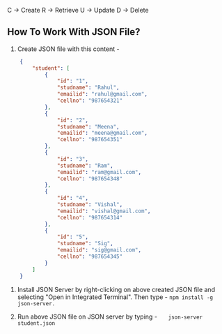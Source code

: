 C -> Create
R -> Retrieve
U -> Update
D -> Delete

## How To Work With JSON File?

1. Create JSON file with this content - 
```JSON
	{
		"student": [
			{
				"id": "1",
				"studname": "Rahul",
				"emailid": "rahul@gmail.com",
				"cellno": "987654321"
			},
			{
				"id": "2",
				"studname": "Meena",
				"emailid": "meena@gmail.com",
				"cellno": "987654351"
			},
			{
				"id": "3",
				"studname": "Ram",
				"emailid": "ram@gmail.com",
				"cellno": "987654348"
			},
			{
				"id": "4",
				"studname": "Vishal",
				"emailid": "vishal@gmail.com",
				"cellno": "987654314"
			},
			{
				"id": "5",
				"studname": "Sig",
				"emailid": "sig@gmail.com",
				"cellno": "987654345"
			}
		]
	}
```

1. Install JSON Server by right-clicking on above created JSON file and selecting "Open in Integrated Terminal". 
   Then type - 
		`npm install -g json-server.`
	
2. Run above JSON file on JSON server by typing - 
	`	json-server student.json`